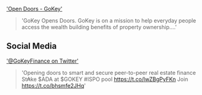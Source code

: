 ['Open Doors - GoKey']('https://gokey.network')
> 'GoKey Opens Doors. GoKey is on a mission to help everyday people access the wealth building benefits of property ownership.…'

## Social Media
['@GoKeyFinance on Twitter']('https://twitter.com/GoKeyFinance')
> 'Opening doors to smart and secure peer-to-peer real estate finance St₳ke $ADA at $GOKEY #ISPO pool https://t.co/lwZBgPyFKn Join https://t.co/bhsmfe2JHq'
